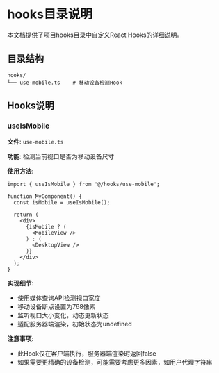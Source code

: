 # hooks目录说明

本文档提供了项目hooks目录中自定义React Hooks的详细说明。

## 目录结构

```
hooks/
└── use-mobile.ts    # 移动设备检测Hook
```

## Hooks说明

### useIsMobile

**文件**: `use-mobile.ts`

**功能**: 检测当前视口是否为移动设备尺寸

**使用方法**:
```tsx
import { useIsMobile } from '@/hooks/use-mobile';

function MyComponent() {
  const isMobile = useIsMobile();
  
  return (
    <div>
      {isMobile ? (
        <MobileView />
      ) : (
        <DesktopView />
      )}
    </div>
  );
}
```

**实现细节**:
- 使用媒体查询API检测视口宽度
- 移动设备断点设置为768像素
- 监听视口大小变化，动态更新状态
- 适配服务器端渲染，初始状态为undefined

**注意事项**:
- 此Hook仅在客户端执行，服务器端渲染时返回false
- 如果需要更精确的设备检测，可能需要考虑更多因素，如用户代理字符串
